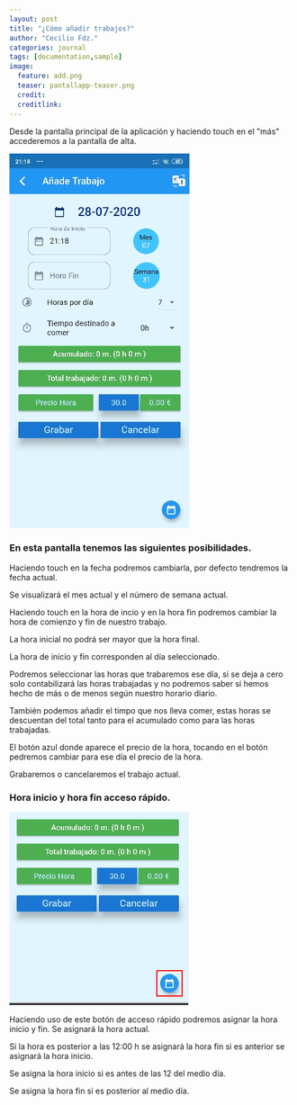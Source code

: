 ```yaml
---
layout: post
title: "¿Cómo añadir trabajos?"
author: "Cecilio Fdz."
categories: journal
tags: [documentation,sample]
image:
  feature: add.png
  teaser: pantallapp-teaser.png
  credit:
  creditlink:
---
```


Desde la pantalla principal de la aplicación y haciendo touch en el "más" accederemos a la pantalla de alta.

![Alta de trabajos](/assets/img/altatr.png)

### En esta pantalla tenemos las siguientes posibilidades.

Haciendo touch en la fecha podremos cambiarla, por defecto tendremos la fecha actual.

Se visualizará el mes actual y el número de semana actual.

Haciendo touch en la hora de incio y en la hora fin podremos cambiar la hora de comienzo y fin de nuestro trabajo.

La hora inicial no podrá ser mayor que la hora final.

La hora de inicio y fin corresponden al día seleccionado.

Podremos seleccionar las horas que trabaremos ese día, si se deja a cero solo contabilizará las horas trabajadas y
no podremos saber si hemos hecho de más o de menos según nuestro horario diario.

También podemos añadir el timpo que nos lleva comer, estas horas se descuentan del total tanto para el acumulado como para las horas trabajadas.

El botón azul donde aparece el precio de la hora, tocando en el botón pedremos cambiar para ese día el precio de la hora.

Grabaremos o cancelaremos el trabajo actual.

### Hora inicio y hora fin acceso rápido.

![Hora inicio y hora fin acceso rápido](/assets/img/altatr_med_bto.png)

Haciendo uso de este botón de acceso rápido podremos asignar la hora inicio y fin. Se asignará la hora actual.

Si la hora es posterior a las 12:00 h se asignará la hora fin si es anterior se asignará la hora inicio.

Se asigna la hora inicio si es antes de las 12 del medio día.

Se asigna la hora fin si es posterior al medio día.
